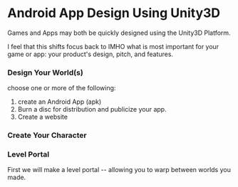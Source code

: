 Android App Design Using Unity3D
=======

Games and Apps may both be quickly designed using the Unity3D Platform.

I feel that this shifts focus back to IMHO what is most important for your game or app: your product's design, pitch, and features. 


### Design Your World(s)


choose one or more of the following:
1. create an Android App (apk)
2. Burn a disc for distribution and publicize your app.
3. Create a website

### Create Your Character

### Level Portal
First we will make a level portal --  allowing you to warp between worlds you made.


